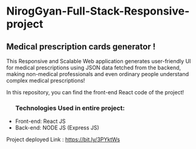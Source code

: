 # NirogGyan-Full-Stack-Responsive-project 
<h2>Medical prescription cards generator !</h2>
<p>This Responsive and Scalable Web application generates user-friendly UI for medical prescriptions using JSON data fetched from the backend, making non-medical professionals and even ordinary people understand complex medical prescriptions!<p>
<p>In this repository, you can find the front-end React code of the project!</p>
<ul>
  <h3>Technologies Used in entire project: </h3>
  <li> Front-end: React JS </li>
  <li> Back-end: NODE JS (Express JS) </li>
</ul>

Project deployed Link : https://bit.ly/3PYktWs
